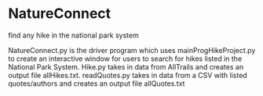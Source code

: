 # NatureConnect
find any hike in the national park system

NatureConnect.py is the driver program which uses mainProgHikeProject.py to create an interactive window for users to search for hikes listed in the National Park
System. 
Hike.py takes in data from AllTrails and creates an output file allHikes.txt. 
readQuotes.py takes in data from a CSV with listed quotes/authors and creates an output file allQuotes.txt
